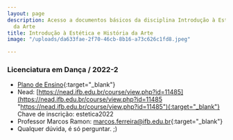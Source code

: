 ```yaml
---
layout: page
description: Acesso a documentos básicos da disciplina Introdução à Estética e História
  da Arte
title: Introdução à Estética e História da Arte
image: "/uploads/da633fae-2f70-46cb-8b16-a73c626c1fd8.jpeg"

---
```

### Licenciatura em Dança / 2022-2

* [Plano de Ensino](https://docs.google.com/document/d/1QSfVGQdYAIF7qSQHYhWnjC79MXzUumkJyPEFm65uhd4/edit "Plano de Ensino"){:target="_blank"} 
* Nead: [https://nead.ifb.edu.br/course/view.php?id=11485](https://nead.ifb.edu.br/course/view.php?id=11485 "https://nead.ifb.edu.br/course/view.php?id=11485"){:target="_blank"} Chave de inscrição: estetica2022
* Professor Marcos Ramon: [marcos.ferreira@ifb.edu.br](mailto:marcos.ferreira@ifb.edu.br){:target="_blank"}
* Qualquer dúvida, é só perguntar. ;)
